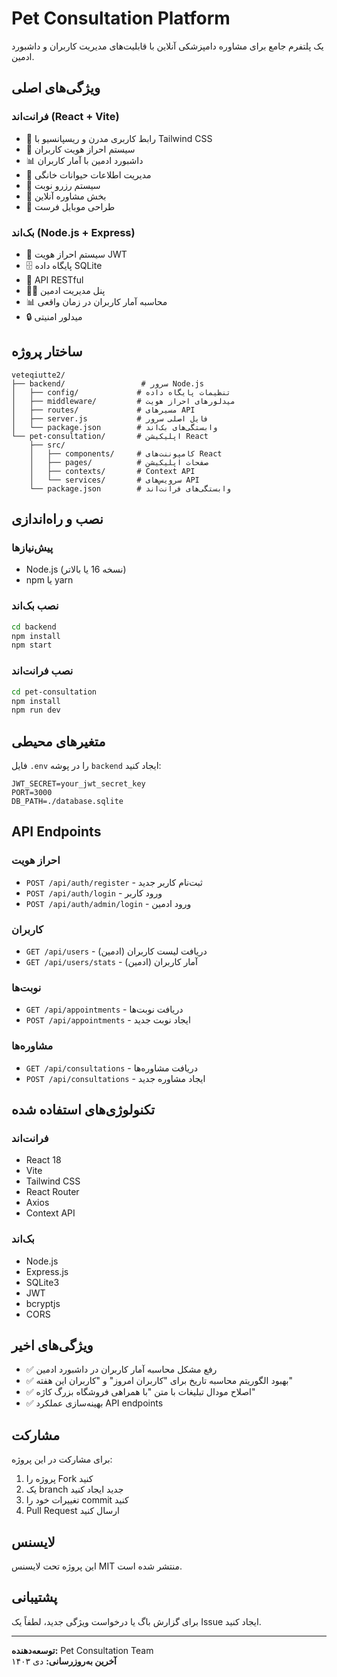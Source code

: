 # Pet Consultation Platform

یک پلتفرم جامع برای مشاوره دامپزشکی آنلاین با قابلیت‌های مدیریت کاربران و داشبورد ادمین.

## ویژگی‌های اصلی

### فرانت‌اند (React + Vite)
- 🎨 رابط کاربری مدرن و ریسپانسیو با Tailwind CSS
- 👥 سیستم احراز هویت کاربران
- 📊 داشبورد ادمین با آمار کاربران
- 🐾 مدیریت اطلاعات حیوانات خانگی
- 📅 سیستم رزرو نوبت
- 💬 بخش مشاوره آنلاین
- 📱 طراحی موبایل فرست

### بک‌اند (Node.js + Express)
- 🔐 سیستم احراز هویت JWT
- 🗄️ پایگاه داده SQLite
- 📡 API RESTful
- 👨‍💼 پنل مدیریت ادمین
- 📊 محاسبه آمار کاربران در زمان واقعی
- 🔒 میدلور امنیتی

## ساختار پروژه

```
veteqiutte2/
├── backend/                 # سرور Node.js
│   ├── config/             # تنظیمات پایگاه داده
│   ├── middleware/         # میدلورهای احراز هویت
│   ├── routes/             # مسیرهای API
│   ├── server.js           # فایل اصلی سرور
│   └── package.json        # وابستگی‌های بک‌اند
└── pet-consultation/       # اپلیکیشن React
    ├── src/
    │   ├── components/     # کامپوننت‌های React
    │   ├── pages/          # صفحات اپلیکیشن
    │   ├── contexts/       # Context API
    │   └── services/       # سرویس‌های API
    └── package.json        # وابستگی‌های فرانت‌اند
```

## نصب و راه‌اندازی

### پیش‌نیازها
- Node.js (نسخه 16 یا بالاتر)
- npm یا yarn

### نصب بک‌اند
```bash
cd backend
npm install
npm start
```

### نصب فرانت‌اند
```bash
cd pet-consultation
npm install
npm run dev
```

## متغیرهای محیطی

فایل `.env` را در پوشه `backend` ایجاد کنید:

```env
JWT_SECRET=your_jwt_secret_key
PORT=3000
DB_PATH=./database.sqlite
```

## API Endpoints

### احراز هویت
- `POST /api/auth/register` - ثبت‌نام کاربر جدید
- `POST /api/auth/login` - ورود کاربر
- `POST /api/auth/admin/login` - ورود ادمین

### کاربران
- `GET /api/users` - دریافت لیست کاربران (ادمین)
- `GET /api/users/stats` - آمار کاربران (ادمین)

### نوبت‌ها
- `GET /api/appointments` - دریافت نوبت‌ها
- `POST /api/appointments` - ایجاد نوبت جدید

### مشاوره‌ها
- `GET /api/consultations` - دریافت مشاوره‌ها
- `POST /api/consultations` - ایجاد مشاوره جدید

## تکنولوژی‌های استفاده شده

### فرانت‌اند
- React 18
- Vite
- Tailwind CSS
- React Router
- Axios
- Context API

### بک‌اند
- Node.js
- Express.js
- SQLite3
- JWT
- bcryptjs
- CORS

## ویژگی‌های اخیر

- ✅ رفع مشکل محاسبه آمار کاربران در داشبورد ادمین
- ✅ بهبود الگوریتم محاسبه تاریخ برای "کاربران امروز" و "کاربران این هفته"
- ✅ اصلاح مودال تبلیغات با متن "با همراهی فروشگاه بزرگ کاژه"
- ✅ بهینه‌سازی عملکرد API endpoints

## مشارکت

برای مشارکت در این پروژه:
1. پروژه را Fork کنید
2. یک branch جدید ایجاد کنید
3. تغییرات خود را commit کنید
4. Pull Request ارسال کنید

## لایسنس

این پروژه تحت لایسنس MIT منتشر شده است.

## پشتیبانی

برای گزارش باگ یا درخواست ویژگی جدید، لطفاً یک Issue ایجاد کنید.

---

**توسعه‌دهنده:** Pet Consultation Team  
**آخرین به‌روزرسانی:** دی ۱۴۰۳